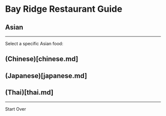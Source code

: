 # Bay Ridge Restaurant Guide
## Asian
---
Select a specific Asian food:
## (Chinese)[chinese.md]
## (Japanese)[japanese.md]
## (Thai)[thai.md]
---
Start Over